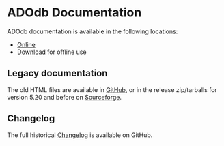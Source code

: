 # ADOdb Documentation

ADOdb documentation is available in the following locations:

- [Online](https://adodb.org/)
- [Download](https://sourceforge.net/projects/adodb/files/Documentation/) for offline use

## Legacy documentation

The old HTML files are available in
[GitHub](https://github.com/ADOdb/ADOdb/tree/8b8133771ecbe9c95e57abbe5dc3757f0226bfcd/docs),
or in the release zip/tarballs for version 5.20 and before on
[Sourceforge](https://sourceforge.net/projects/adodb/files/adodb-php5-only/).

## Changelog

The full historical [Changelog](changelog.md) is available on GitHub.
